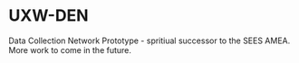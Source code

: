 # UXW-DEN
Data Collection Network Prototype - spritiual successor to the SEES AMEA.
More work to come in the future.
